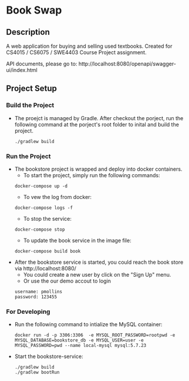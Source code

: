 # Book Swap

## Description
A web application for buying and selling used textbooks. Created for CS4015 / CS6075 / SWE4403 Course Project assignment.

API documents, please go to: 
http://localhost:8080/openapi/swagger-ui/index.html

## Project Setup
### Build the Project
- The proejct is managed by Gradle. After checkout the porject, run the following command at the porject's root folder to inital and build the project.
    ```
    ./gradlew build     
    ```
### Run the Project
- The bookstore project is wrapped and deploy into docker containers.
    -  To start the project, simply run the following commands: 
    ```aidl
    docker-compose up -d
    ```
    - To vew the log from docker:
    ```
    docker-compose logs -f
    ```
    - To stop the service:
    ``` 
    docker-compose stop
    ```
    - To update the book service in the image file:
  ```aidl
  docker-compose build book  
  ```
- After the bookstore service is started, you could reach the book store via http://localhost:8080/
    - You could create a new user by click on the "Sign Up" menu.
    - Or use the our demo accout to login
    ```
    username: pmollins
    password: 123455
    ```

### For Developing
- Run the following command to intialize the MySQL container:
    ```aidl
    docker run -d -p 3306:3306  -e MYSQL_ROOT_PASSWORD=rootpwd -e MYSQL_DATABASE=bookstore_db -e MYSQL_USER=user -e MYSQL_PASSWORD=pwd --name local-mysql mysql:5.7.23
    ```

- Start the bookstore-service:
    ```aidl
    ./gradlew build 
    ./gradlew bootRun
    ```
    

